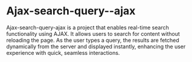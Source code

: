 # Ajax-search-query--ajax
Ajax-search-query-ajax is a project that enables real-time search functionality using AJAX. It allows users to search for content without reloading the page. As the user types a query, the results are fetched dynamically from the server and displayed instantly, enhancing the user experience with quick, seamless interactions.
